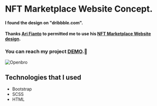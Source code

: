 # NFT Marketplace Website Concept.

#### I found the design on "dribbble.com".
#### Thanks [Ari Fianto](https://dribbble.com/fiantoarii) to permitted me to use his [NFT Marketplace Website design](https://dribbble.com/shots/16953955-Openbro-NFT-Marketplace-Website-Concept).

### You can reach my project [DEMO](https://nft-marketplace-1.netlify.app/).🌸

![Openbro](https://user-images.githubusercontent.com/92738893/148655485-9869b518-e1b3-4ba0-b566-b578a618b7c9.png)

## Technologies that I used
- Bootstrap
- SCSS
- HTML
